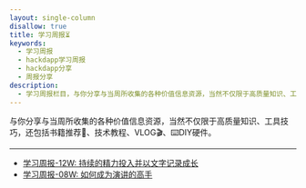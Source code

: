 ```yaml
---
layout: single-column
disallow: true
title: 学习周报⏳
keywords:
  - 学习周报
  - hackdapp学习周报
  - hackdapp分享
  - 周报分享
description:
  - 学习周报栏目，与你分享与当周所收集的各种价值信息资源，当然不仅限于高质量知识、工具技巧，还包括书籍推荐📘️、技术教程、VLOG🎦️、⌨️DIY硬件。
---
```

与你分享与当周所收集的各种价值信息资源，当然不仅限于高质量知识、工具技巧，还包括书籍推荐📘️、技术教程、VLOG🎬️、⌨️DIY硬件。

---

- [学习周报-12W: 持续的精力投入并以文字记录成长](/archives/weekly12.html)
- [学习周报-08W: 如何成为演讲的高手](/archives/weekly08.html)
